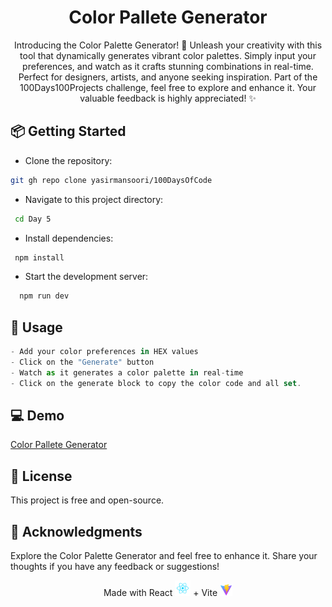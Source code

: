 <h1 align="center">Color Pallete Generator</h1>
<div align="center">
Introducing the Color Palette Generator! 🎨 Unleash your creativity with this tool that dynamically generates vibrant color palettes. Simply input your preferences, and watch as it crafts stunning combinations in real-time. Perfect for designers, artists, and anyone seeking inspiration. Part of the 100Days100Projects challenge, feel free to explore and enhance it. Your valuable feedback is highly appreciated! ✨
</div>

## 📦 Getting Started

- Clone the repository:
```sh
git gh repo clone yasirmansoori/100DaysOfCode
```
- Navigate to this project directory:
```sh
 cd Day 5
```
- Install dependencies: 
```sh
 npm install
```
- Start the development server:
```sh
  npm run dev
```
## 🚀 Usage

```js
- Add your color preferences in HEX values
- Click on the "Generate" button
- Watch as it generates a color palette in real-time
- Click on the generate block to copy the color code and all set.
```
## 💻 Demo
[Color Pallete Generator](https://100days100projects-day-5.netlify.app/)
## 📝 License
This project is free and open-source.

## 🎉 Acknowledgments
Explore the Color Palette Generator and feel free to enhance it. Share your thoughts if you have any feedback or suggestions!
<div align="center">Made with React <img src="./react.svg" width="25" > + Vite <img src="./vite.svg" width="20" ></div>

